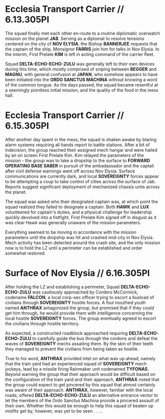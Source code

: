 # Ecclesia Transport Carrier // 6.13.305PI
The squad finally met each other en-route to a routine diplomatic overwatch mission on the planet **JAB**. Serving as a diplomat to resolve tensions centered on the city of **NOV ELYSIA**, the Bishop **BANNERJEE** requests that the captain of the ship, Monsignor **FARRIS** join him for talks in Nov Elysia.  In the interim, First Prelate **KIM** is left in acting command of the carrier fleet. 

Squad **DELTA-ECHO-ECHO-ZULU** was generally left to their own devices during this time, which mostly comprised of sniping between **BEGGER** and **MAGNU**, with general confusion at **JAPAN**, who somehow appears to have been initiated into the **ORDO SANCTUS MACHINA** without knowing a word of the common tongue.  As the days passed, the squad became resentful at a seemingly pointless initial mission, and the quality of the food in the mess hall.

# Ecclesia Transport Carrier // 6.15.305PI

After another day spent in the mess, the squad is shaken awake by blaring alarm systems requiring all hands report to battle stations.  After a bit of indecision, the group reached their assigned mech hangar and were hailed by an on screen First Prelate Kim.  Kim relayed the parameters of the mission - the group was to take a dropship to the surface to **FORWARD OPERATING BASE SABER** in pursuit of the ambadassador and the captail after civil defense warnings went off across Nov Elysia.  Surface communications are currently dark, and local **SOVEREIGNTY** forces appear to be attempting a coup to take control of cities across the surface of Jab.  Reports suggest significant deployment of mechanized chassis units across the planet.

The squad was asked who their designated captain was, at which point the squad realized they failed to designate a captain.  Both **HAWK** and **LUX** volunteered for captain's duties, and a physical challenge for leadership quickly devolved into a fistfight.  First Prelate Kim signed off in disgust as it was clear Hawk was generally unaware of the mission parameters.

Everything seemed to be moving in accordance with the mission parameters until the dropship was hit and crashed mid-city in Nov Elysia.  Mech activity has been detected around the crash site, and the only mission now is to hold the LZ until a perimeter can be established and order somewhat restored.

# Surface of Nov Elysia // 6.16.305PI

After holding the LZ and establishing a perimeter, Squad **DELTA-ECHO-ECHO-ZULU** was cautiously approached by Cordero McCormick, codename **FALCON**, a local corp-sec officer trying to escort a busload of civilians through **SOVEREIGNTY** hostile forces.  A foul mouthed youth named **ANTHRAX** antagonized the group, but promised that if they could get him through, he would provide them with intelligence concerning the local hostile **SOVEREIGNTY** forces.  The group eventually agreed to escort the civilians through hostile territory.

As expected, a constructed roadblock approached requiring **DELTA-ECHO-ECHO-ZULU** to carefully guide the bus through the cordons and defeat the waves of **SOVEREIGNTY** mechs assailing them.  By the skin of their teeth they managed to prevent the civilians from being taken as hostile.

True to his word, **ANTHRAX** provided intel on what was up ahead, namely that the train yard had an experienced squad of **SOVEREIGNTY** mech jockeys, lead by a missile firing Rainmaker unit codenamed **TYFONAS**.  Beyond warning the group that their approach would be difficult based on the configuration of the train yard and their approach, **ANTHRAX** noted that the group could expect to get pincered by this squad that almost certainly was aware of their approach.  **ANTHRAX**, however, familiar with the local roads, offered **DELTA-ECHO-ECHO-ZULU** an alternative entrance vector to let the members of the Ordo Sanctus Machina provide a pincered assault of their own.  Whether this would be enough to help this squad of beaten up misfits get by, however, was yet to be seen . . . .
